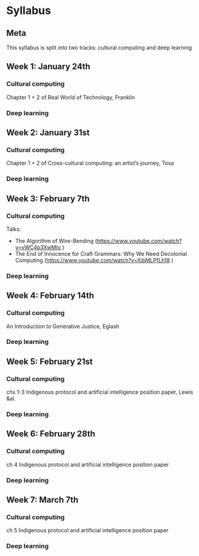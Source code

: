 # Syllabus 
## Meta
This syllabus is split into two tracks: cultural computing and deep learning
## Week 1: January 24th
### Cultural computing
 Chapter 1 + 2 of Real World of Technology, Franklin
### Deep learning
## Week 2: January 31st
### Cultural computing
 Chapter 1 + 2 of Cross-cultural computing: an artist’s journey, Tosa
### Deep learning
## Week 3: February 7th
### Cultural computing
 Talks:
 * The Algorithm of Wire-Bending (https://www.youtube.com/watch?v=yWC4p3XwMIo )
 * The End of Innocence for Craft Grammars: Why We Need Decolonial Computing (https://www.youtube.com/watch?v=XibMLPfLh18 )
 
### Deep learning
## Week 4: February 14th
### Cultural computing
 An Introduction to Generative Justice, Eglash
### Deep learning
## Week 5: February 21st
### Cultural computing
 chs 1-3 Indigenous protocol and artificial intelligence position paper, Lewis &al.

### Deep learning
## Week 6: February 28th
### Cultural computing
 ch 4 Indigenous protocol and artificial intelligence position paper
### Deep learning
## Week 7: March 7th
### Cultural computing
 ch 5 Indigenous protocol and artificial intelligence position paper
### Deep learning
